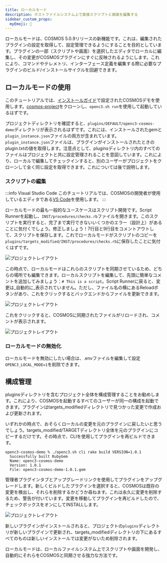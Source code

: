 ```yaml
---
title: ローカルモード
description: ホストファイルシステム上で直接スクリプトと画面を編集する
sidebar_custom_props:
  myEmoji: 🧭
---
```


ローカルモードは、COSMOS 5.0.9リリースの新機能です。これは、編集されたプラグインの設定を取得して、設定管理できるようにすることを目的としています。プラグインの一部（スクリプトや画面）を選択したエディタでローカルに編集し、その変更がCOSMOSプラグインにすぐに反映されるようにします。これにより、コマンドやテレメトリ、インターフェース定義を編集する際に必要なプラグインのビルド/インストールサイクルを回避できます。

## ローカルモードの使用

このチュートリアルでは、[インストールガイド](../getting-started/installation.md)で設定されたCOSMOSデモを使用します。[cosmos-project](https://github.com/OpenC3/cosmos-project)をクローンし、`openc3.sh run`を使用して起動しているはずです。

プロジェクトディレクトリを確認すると、`plugins/DEFAULT/openc3-cosmos-demo`ディレクトリが表示されるはずです。これには、インストールされたgemと`plugin_instance.json`ファイルの両方が含まれています。`plugin_instance.json`ファイルは、プラグインがインストールされたときのplugin.txtの値を取得します。注意点として、pluginsディレクトリ内のすべてのファイルはプロジェクトと共に設定管理されることを意図しています。これにより、ローカルで編集してチェックインすると、別のユーザーがプロジェクトをクローンして全く同じ設定を取得できます。これについては後で説明します。

### スクリプトの編集

:::info Visual Studio Code
このチュートリアルでは、COSMOSの開発者が使用しているエディタである[VS Code](https://code.visualstudio.com)を使用します。
:::

ローカルモードの最も一般的なユースケースはスクリプト開発です。Script Runnerを起動し、`INST/procedures/checks.rb`ファイルを開きます。このスクリプトを実行すると、完了まで実行できないいくつかのエラー（設計上）があることに気付くでしょう。修正しましょう！7行目と9行目をコメントアウトして、スクリプトを保存します。これでローカルモードがスクリプトのコピーを`plugins/targets_modified/INST/procedures/checks.rb`に保存したことに気付くはずです。

![プロジェクトレイアウト](/img/guides/local_mode/project.png)

この時点で、ローカルモードはこれらのスクリプトを同期させているため、どちらの場所でも編集できます。ローカルスクリプトを編集して、先頭に簡単なコメントを追加してみましょう：`# This is a script`。Script Runnerに戻ると、変更は_自動的に_表示されていません。ただし、ファイル名の横にあるReloadボタンがあり、これをクリックするとバックエンドからファイルを更新できます。

![プロジェクトレイアウト](/img/guides/local_mode/reload_file.png)

これをクリックすると、COSMOSに同期されたファイルがリロードされ、コメントが表示されます。

![プロジェクトレイアウト](/img/guides/local_mode/reloaded.png)

### ローカルモードの無効化

ローカルモードを無効にしたい場合は、.envファイルを編集して設定`OPENC3_LOCAL_MODE=1`を削除できます。

## 構成管理

pluginsディレクトリを含むプロジェクト全体を構成管理することをお勧めします。これにより、COSMOSを起動するすべてのユーザーが同一の構成を起動できます。プラグインはtargets_modifiedディレクトリで見つかった変更で作成および更新されます。

いずれかの時点で、おそらくローカルの変更を元のプラグインに戻したいと思うでしょう。targets_modified/TARGETディレクトリ全体を元のプラグインにコピーするだけです。その時点で、CLIを使用してプラグインを再ビルドできます。

```
openc3-cosmos-demo % ./openc3.sh cli rake build VERSION=1.0.1
  Successfully built RubyGem
  Name: openc3-cosmos-demo
  Version: 1.0.1
  File: openc3-cosmos-demo-1.0.1.gem
```

管理者プラグインタブとアップグレードリンクを使用してプラグインをアップグレードします。新しくビルドしたプラグインを選択すると、COSMOSは既存の変更を検出し、それらを削除するかどうか尋ねます。これは永久に変更を削除するため、警告が付いています。変更を移動してプラグインを再ビルドしたので、チェックボックスをオンにしてINSTALLします。

![プロジェクトレイアウト](/img/guides/local_mode/delete_modified.png)

新しいプラグインがインストールされると、プロジェクトの`plugins`ディレクトリが新しいプラグインで更新され、targets_modifiedディレクトリの下にあるすべてのものは新しいインストールでは変更がないため削除されます。

ローカルモードは、ローカルファイルシステム上でスクリプトや画面を開発し、自動的にそれらをCOSMOSと同期させる強力な方法です。